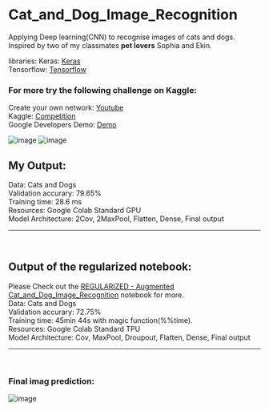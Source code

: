 # Cat_and_Dog_Image_Recognition
Applying Deep learning(CNN) to recognise images of cats and dogs. Inspired by two of my classmates **pet lovers** Sophia and Ekin.

libraries:
Keras: <a href="https://keras.io/about/">Keras</a> <br>
Tensorflow: <a href="https://www.tensorflow.org/api_docs/python/tf/keras">Tensorflow</a> <br>

<h3>For more try the following challenge on Kaggle:</h3>
Create your own network: <a href="https://www.youtube.com/watch?v=nq7_ZYJPWf0 ">Youtube</a><br>
Kaggle: <a href="https://www.kaggle.com/competitions/dogs-vs-cats/code "> Competition</a> <br>
Google Developers Demo: <a href="https://colab.research.google.com/github/lmoroney/mlday-tokyo/blob/master/Lab6-Cats-v-Dogs.ipynb#scrollTo=dn-6c02VmqiN"> Demo</a>

![image](https://user-images.githubusercontent.com/63104472/233629479-358fe179-2e56-4256-bd36-66481553ae4d.png)
![image](https://user-images.githubusercontent.com/63104472/233629833-4b86a81b-00a0-42dc-8e36-f4976c5206e4.png)



## My Output: <br>
Data: Cats and Dogs <br>
Validation accurary: 79.65% <br>
Training time: 28.6 ms <br>
Resources: Google Colab Standard GPU <br>
Model Architecture: 2Cov, 2MaxPool, Flatten, Dense, Final output 
<br><hr><br>
## Output of the regularized notebook: <br>
Please Check out the <a href="https://github.com/Kmohamedalie/Cat_and_Dog_Image_Recognition/blob/master/REGULARIZATION_Cat_and_Dog_Image_Recognition.ipynb">REGULARIZED - Augmented  Cat_and_Dog_Image_Recognition</a> notebook for more.<br>
Data: Cats and Dogs <br>
Validation accurary: 72.75% <br>
Training time: 45min 44s with magic function(%%time). <br>
Resources: Google Colab Standard TPU<br>
Model Architecture: Cov, MaxPool, Droupout, Flatten, Dense, Final output 
<br><hr><br>
### Final imag prediction:
![image](https://user-images.githubusercontent.com/63104472/233628964-29719a68-9984-4ea4-8456-280703433e64.png)
